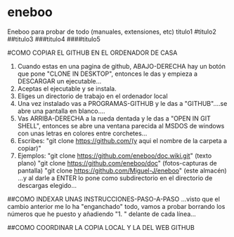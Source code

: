 # eneboo
Eneboo para probar de todo (manuales, extensiones, etc)
titulo1
#titulo2
##titulo3
###titulo4
####titulo5

#COMO COPIAR EL GITHUB EN EL ORDENADOR DE CASA
1. Cuando estas en una pagina de github, ABAJO-DERECHA hay un botón que pone "CLONE IN DESKTOP", entonces le das y empieza a DESCARGAR un ejecutable...
1. Aceptas el ejecutable y se instala.
1. Eliges un directorio de trabajo en el ordenador local
1. Una vez instalado vas a PROGRAMAS-GITHUB y le das a "GITHUB"....se abre una pantalla en blanco....
1. Vas ARRIBA-DERECHA a la rueda dentada y le das a "OPEN IN GIT SHELL", entonces se abre una ventana parecida al MSDOS de windows con unas letras en colores entre corchetes...
1. Escribes: "git clone https://github.com/(y aqui el nombre de la carpeta a copiar)"
1. Ejemplos: 
"git clone https://github.com/eneboo/doc.wiki.git" (texto plano)
"git clone https://github.com/eneboo/doc" (fotos-capturas de pantalla)
"git clone https://github.com/Miguel-J/eneboo" (este almacén)
...y al darle a ENTER lo pone como subdirectorio en el directorio de descargas elegido...

##COMO INDEXAR UNAS INSTRUCCIONES-PASO-A-PASO
...visto que el cambio anterior me lo ha "enganchado" todo, vamos a probar borrando los números que he puesto y añadiendo "1. " delante de cada línea...

##COMO COORDINAR LA COPIA LOCAL Y LA DEL WEB GITHUB

